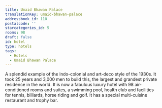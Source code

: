 ```yaml
---
title: Umaid Bhawan Palace
translationKey: umaid-bhawan-palace
addressbook_id: 118
postalcode: ''
starcategories_id: 5
rooms: 98
draft: false
id: hotel
type: hotels
tags:
  - Hotels
  - Umaid Bhawan Palace
---
```

A splendid example of the Indo-colonial and art-deco style of the 1930s. It took 25 years and 3,000 men to build this, the largest and grandest private residence in the world. It is now a fabulous luxury hotel with 98 air-conditioned rooms and suites, a swimming pool, health club and facilities for tennis, billiards, horse riding and golf. It has a special multi-cuisine restaurant and trophy bar.